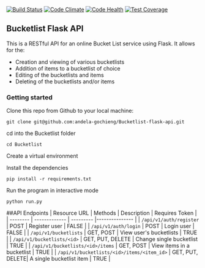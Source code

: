[![Build Status](https://travis-ci.org/andela-gochieng/Bucketlist-flask-api.svg?branch=develop)](https://travis-ci.org/andela-gochieng/Bucketlist-flask-api)
[![Code Climate](https://codeclimate.com/github/andela-gochieng/Bucketlist-flask-api/badges/gpa.svg)](https://codeclimate.com/github/andela-gochieng/Bucketlist-flask-api)
[![Code Health](https://landscape.io/github/andela-gochieng/Bucketlist-flask-api/develop/landscape.svg?style=flat)](https://landscape.io/github/andela-gochieng/Bucketlist-flask-api/develop)
[![Test Coverage](https://codeclimate.com/github/andela-gochieng/Bucketlist-flask-api/badges/coverage.svg)](https://codeclimate.com/github/andela-gochieng/Bucketlist-flask-api/coverage)
## Bucketlist Flask API
This is a RESTful API for an online Bucket List service using Flask.
It allows for the:
* Creation and viewing of various bucketlists
* Addition of items to a bucketlist of choice
* Editing of the bucketlists and items
* Deleting of the bucketlists and/or items

### Getting started
Clone this repo from Github to your local machine:
```
git clone git@github.com:andela-gochieng/Bucketlist-flask-api.git
```
cd into the Bucketlist folder
```
cd Bucketlist
```
Create a virtual environment

Install the dependencies
```
pip install -r requirements.txt
```
Run the program in interactive mode
```
python run.py 
```
##API Endpoints
| Resource URL | Methods | Description | Requires Token |
| -------- | ------------- | --------- |--------------- |
| `/api/v1/auth/register` | POST  | Register user | FALSE |
|  `/api/v1/auth/login` | POST | Login user | FALSE |
| `/api/v1/bucketlists` | GET, POST | View user's bucketlists | TRUE |
| `/api/v1/bucketlists/<id>` | GET, PUT, DELETE | Change single bucketlist | TRUE |
| `/api/v1/bucketlists/<id>/items` | GET, POST | View items in a bucketlist | TRUE |
| `/api/v1/bucketlists/<id>/items/<item_id>` | GET, PUT, DELETE| A single bucketlist item | TRUE |
